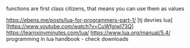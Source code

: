 
functions are first class citizens, that means you can use them as values


https://ebens.me/posts/lua-for-programmers-part-1/
[tj devries lua] [https://www.youtube.com/watch?v=CuWfgiwI73Q]
https://learnxinyminutes.com/lua/
https://www.lua.org/manual/5.4/
programming in lua handbook - check downloads